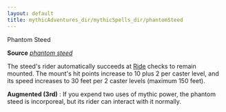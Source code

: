 ```yaml
---
layout: default
title: mythicAdventures_dir/mythicSpells_dir/phantomSteed
---
```

Phantom Steed

**Source** [_phantom steed_](../spells_dir/phantomSteed#_phantom-steed)

The steed's rider automatically succeeds at [Ride](../skills_dir/ride#_ride) checks to remain mounted. The mount's hit points increase to 10 plus 2 per caster level, and its speed increases to 30 feet per 2 caster levels (maximum 150 feet).

**Augmented (3rd)** : If you expend two uses of mythic power, the phantom steed is incorporeal, but its rider can interact with it normally.

